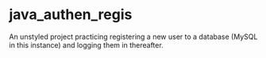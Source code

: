 # java_authen_regis
An unstyled project practicing registering a new user to a database (MySQL in this instance) and logging them in thereafter.
